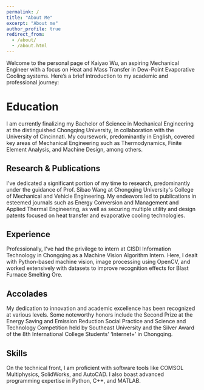 ```yaml
---
permalink: /
title: "About Me"
excerpt: "About me"
author_profile: true
redirect_from: 
  - /about/
  - /about.html
---
```

Welcome to the personal page of Kaiyao Wu, an aspiring Mechanical Engineer with a focus on Heat and Mass Transfer in Dew-Point Evaporative Cooling systems. Here’s a brief introduction to my academic and professional journey:

Education
======
I am currently finalizing my Bachelor of Science in Mechanical Engineering at the distinguished Chongqing University, in collaboration with the University of Cincinnati. My coursework, predominantly in English, covered key areas of Mechanical Engineering such as Thermodynamics, Finite Element Analysis, and Machine Design, among others.

Research & Publications
------
I've dedicated a significant portion of my time to research, predominantly under the guidance of Prof. Sibao Wang at Chongqing University's College of Mechanical and Vehicle Engineering. My endeavors led to publications in esteemed journals such as Energy Conversion and Management and Applied Thermal Engineering, as well as securing multiple utility and design patents focused on heat transfer and evaporative cooling technologies. 

Experience
------
Professionally, I've had the privilege to intern at CISDI Information Technology in Chongqing as a Machine Vision Algorithm Intern. Here, I dealt with Python-based machine vision, image processing using OpenCV, and worked extensively with datasets to improve recognition effects for Blast Furnace Smelting Ore.

Accolades
------
My dedication to innovation and academic excellence has been recognized at various levels. Some noteworthy honors include the Second Prize at the Energy Saving and Emission Reduction Social Practice and Science and Technology Competition held by Southeast University and the Silver Award of the 8th International College Students’ ‘Internet+’ in Chongqing.

Skills
------
On the technical front, I am proficient with software tools like COMSOL Multiphysics, SolidWorks, and AutoCAD. I also boast advanced programming expertise in Python, C++, and MATLAB.

